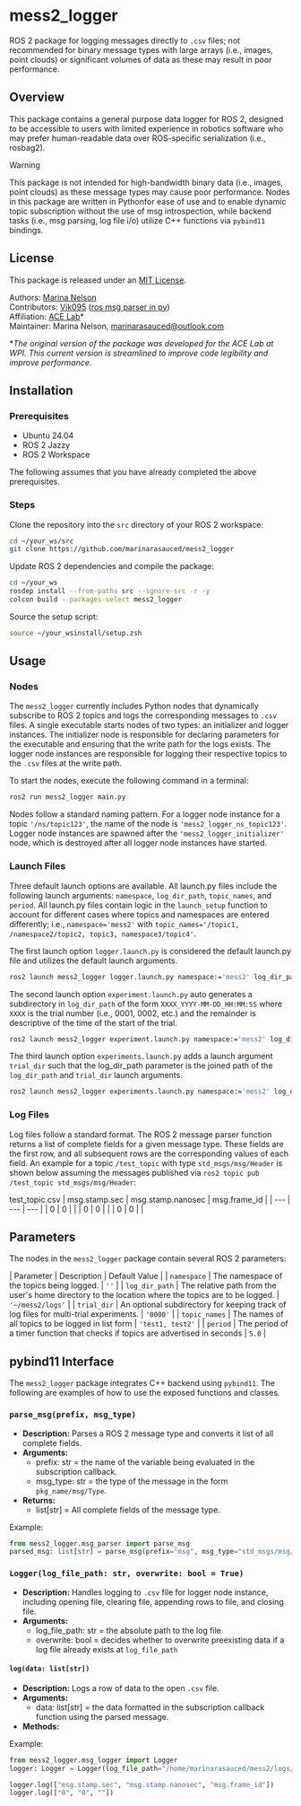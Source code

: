 # mess2_logger

ROS 2 package for logging messages directly to `.csv` files; not recommended for binary message types with large arrays (i.e., images, point clouds) or significant volumes of data as these may result in poor performance.

## Overview

This package contains a general purpose data logger for ROS 2, designed to be accessible to users with limited experience in robotics software who may prefer human-readable data over ROS-specific serialization (i.e., rosbag2).

> [!WARNING]
> This package is not intended for high-bandwidth binary data (i.e., images, point clouds) as these message types may cause poor performance. Nodes in this package are written in Pythonfor ease of use and to enable dynamic topic subscription without the use of msg introspection, while backend tasks (i.e., msg parsing, log file i/o) utilize C++ functions via `pybind11` bindings.

## License

This package is released under an [MIT License](https://github.com/marinarasauced/mess2_logger/blob/main/LICENSE).

Authors: [Marina Nelson](https://github.com/marinarasauced) <br/>
Contributors: [Vik095](https://github.com/Vik095) ([ros msg parser in py](https://github.com/Vik095/Ros_msgs_parser)) <br/>
Affiliation: [ACE Lab](https://rvcowlagi-research.owlstown.net/)* <br/>
Maintainer: Marina Nelson, marinarasauced@outlook.com

**The original version of the package was developed for the ACE Lab at WPI. This current version is streamlined to improve code legibility and improve performance.*

## Installation

### Prerequisites
- Ubuntu 24.04
- ROS 2 Jazzy
- ROS 2 Workspace

The following assumes that you have already completed the above prerequisites.

### Steps

Clone the repository into the `src` directory of your ROS 2 workspace:

```zsh
cd ~/your_ws/src
git clone https://github.com/marinarasauced/mess2_logger
```

Update ROS 2 dependencies and compile the package:

```zsh
cd ~/your_ws
rosdep install --from-paths src --ignore-src -r -y
colcon build --packages-select mess2_logger
```

Source the setup script:

```zsh
source ~/your_wsinstall/setup.zsh
```

## Usage

### Nodes

The `mess2_logger` currently includes Python nodes that dynamically subscribe to ROS 2 topics and logs the corresponding messages to `.csv` files. A single executable starts nodes of two types: an initializer and logger instances. The initializer node is responsible for declaring parameters for the executable and ensuring that the write path for the logs exists. The logger node instances are responsible for logging their respective topics to the `.csv` files at the write path.

To start the nodes, execute the following command in a terminal:

```zsh
ros2 run mess2_logger main.py
```

Nodes follow a standard naming pattern. For a logger node instance for a topic `'/ns/topic123'`, the name of the node is `'mess2_logger_ns_topic123'`. Logger node instances are spawned after the `'mess2_logger_initializer'` node, which is destroyed after all logger node instances have started.

### Launch Files

Three default launch options are available. All launch.py files include the following launch arguments: `namespace`, `log_dir_path`, `topic_names`, and `period`. All launch.py files contain logic in the `launch_setup` function to account for different cases where topics and namespaces are entered differently; i.e., `namespace='mess2'` with `topic_names='/topic1, /namespace2/topic2, topic3, namespace3/topic4'`.

The first launch option `logger.launch.py` is considered the default launch.py file and utilizes the default launch arguments.

```zsh
ros2 launch mess2_logger logger.launch.py namespace:='mess2' log_dir_path:='~/mess2/logs' topic_names:='topic1, topic2' period:=5.0
```

The second launch option `experiment.launch.py` auto generates a subdirectory in `log_dir_path` of the form `XXXX_YYYY-MM-DD_HH:MM:SS` where `XXXX` is the trial number (i.e., 0001, 0002, etc.) and the remainder is descriptive of the time of the start of the trial.

```zsh
ros2 launch mess2_logger experiment.launch.py namespace:='mess2' log_dir_path:='~/mess2/logs' topic_names:='topic1, topic2' period:=5.0
```

The third launch option `experiments.launch.py` adds a launch argument `trial_dir` such that the log_dir_path parameter is the joined path of the `log_dir_path` and `trial_dir` launch arguments.

```zsh
ros2 launch mess2_logger experiments.launch.py namespace:='mess2' log_dir_path:='~/mess2/logs' trial_dir:='0000' topic_names:='topic1, topic2' period:=5.0
```

### Log Files

Log files follow a standard format. The ROS 2 message parser function returns a list of complete fields for a given message type. These fields are the first row, and all subsequent rows are the corresponding values of each field. An example for a topic `/test_topic` with type `std_msgs/msg/Header` is shown below assuming the messages published via `ros2 topic pub /test_topic std_msgs/msg/Header`:

test_topic.csv
| msg.stamp.sec | msg.stamp.nanosec | msg.frame_id |
| --- | --- | --- |
| 0 | 0 |  |
| 0 | 0 |  |
| 0 | 0 |  |

## Parameters

The nodes in the `mess2_logger` package contain several ROS 2 parameters:

| Parameter | Description | Default Value |
| `namespace` | The namespace of the topics being logged. | `''` |
| `log_dir_path` | The relative path from the user's home directory to the location where the topics are to be logged. | `'~/mess2/logs'` |
| `trial_dir` | An optional subdirectory for keeping track of log files for multi-trial experiments. | `'0000'` |
| `topic_names` | The names of all topics to be logged in list form | `'test1, test2'` |
| `period` | The period of a timer function that checks if topics are advertised in seconds | `5.0` |


## pybind11 Interface

The `mess2_logger` package integrates C++ backend using `pybind11`. The following are examples of how to use the exposed functions and classes.

### `parse_msg(prefix, msg_type)`

- **Description:** Parses a ROS 2 message type and converts it list of all complete fields.
- **Arguments:** 
    - prefix: str = the name of the variable being evaluated in the subscription callback.
    - msg_type: str = the type of the message in the form `pkg_name/msg/Type`.
- **Returns:**
    - list[str] = All complete fields of the message type.

Example:

```py
from mess2_logger.msg_parser import parse_msg
parsed_msg: list[str] = parse_msg(prefix="msg", msg_type="std_msgs/msg/Header")
```

### `Logger(log_file_path: str, overwrite: bool = True)`

- **Description:** Handles logging to `.csv` file for logger node instance, including opening file, clearing file, appending rows to file, and closing file.
- **Arguments:** 
    - log_file_path: str = the absolute path to the log file
    - overwrite: bool = decides whether to overwrite preexisting data if a log file already exists at `log_file_path`

#### `log(data: list[str])`

- **Description:** Logs a row of data to the open `.csv` file.
- **Arguments:** 
    - data: list[str] = the data formatted in the subscription callback function using the parsed message.
- **Methods:**

Example:

```py
from mess2_logger.msg_logger import Logger
logger: Logger = Logger(log_file_path="/home/marinarasauced/mess2/logs/0000/test_topic.csv", overwrite=True)

logger.log(["msg.stamp.sec", "msg.stamp.nanosec", "msg.frame_id"])
logger.log(["0", "0", ""])
```

